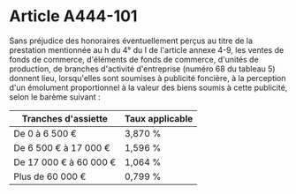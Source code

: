 # Article A444-101

Sans préjudice des honoraires éventuellement perçus au titre de la prestation mentionnée au h du 4° du I de l'article annexe 4-9, les ventes de fonds de commerce, d'éléments de fonds de commerce, d'unités de production, de branches d'activité d'entreprise (numéro 68 du tableau 5) donnent lieu, lorsqu'elles sont soumises à publicité foncière, à la perception d'un émolument proportionnel à la valeur des biens soumis à cette publicité, selon le barème suivant :

|  Tranches d'assiette |  Taux applicable |
| --- | --- |
|  De 0 à 6 500 € |  3,870 % |
|  De 6 500 € à 17 000 € |  1,596 % |
|  De 17 000 € à 60 000 € |  1,064 % |
|  Plus de 60 000 € |  0,799 % |
